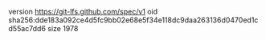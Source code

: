 version https://git-lfs.github.com/spec/v1
oid sha256:dde183a092ce4d5fc9bb02e68e5f34e118dc9daa263136d0470ed1cd55ac7dd6
size 1978
